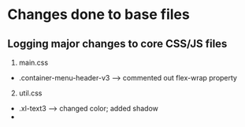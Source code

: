 # Changes done to base files

## Logging major changes to core CSS/JS files

1. main.css
+ .container-menu-header-v3 --> commented out flex-wrap property

2. util.css
+ .xl-text3 --> changed color; added shadow
+ 